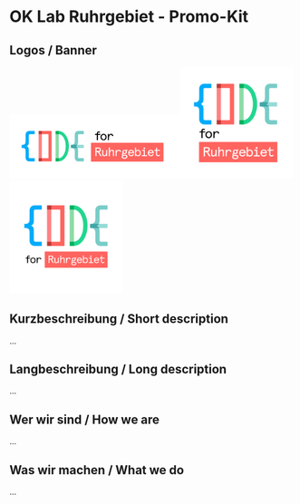 # OK Lab Ruhrgebiet - Promo-Kit

## Logos / Banner

<img src="https://raw.githubusercontent.com/codeforruhrgebiet/promo/master/logo-long.png" width="300" alt="Landscape"><img src="https://raw.githubusercontent.com/codeforruhrgebiet/promo/master/logo-profil-square.png" width="200" alt="Profil-Square"><img src="https://raw.githubusercontent.com/codeforruhrgebiet/promo/master/logo-profil.png" width="200" alt="Profil">


## Kurzbeschreibung / Short description
...

## Langbeschreibung / Long description
...

## Wer wir sind / How we are
...

## Was wir machen / What we do
...
